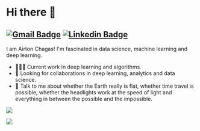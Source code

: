 # Hi there 👋

[![Gmail Badge](https://img.shields.io/badge/-chagasairton0208@gmail.com-c14438?style=flat-square&logo=Gmail&logoColor=white&link=mailto:chagasairton0208@gmail.com)](mailto:chagasairton0208@gmail.com) [![Linkedin Badge](https://img.shields.io/badge/-airtonchagas-blue?style=flat-square&logo=Linkedin&logoColor=white&link=https://www.linkedin.com/in/airton-chagas/)](https://www.linkedin.com/in/airton-chagas/) 
---

I am Airton Chagas! I'm fascinated in data science, machine learning and deep learning.
- 👨🏽‍💻 Current work in deep learning and algorithms.
- 🤝 Looking for collaborations in deep learning, analytics and data science.
- 💬 Talk to me about whether the Earth really is flat, whether time travel is possible, whether the headlights work at the speed of light and everything in between the possible and the impossible.

<p align = "left">
  <img src = "https://github-readme-stats.vercel.app/api?username=airtonchagas&show_icons=true&theme=dracula&line_height=33">
</p>
<p align = "left">
  <img src = "https://github-readme-stats.vercel.app/api/top-langs/?username=airtonchagas&hide_langs_below=.25&theme=dracula">
</p>
